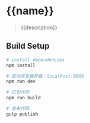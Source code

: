 # {{name}}

> {{description}}

## Build Setup

``` bash
# install dependencies
npm install

# 启动开发服务器：localhost:9000
npm run dev

# 打包代码
npm run build

# 发布代码
gulp publish
```
